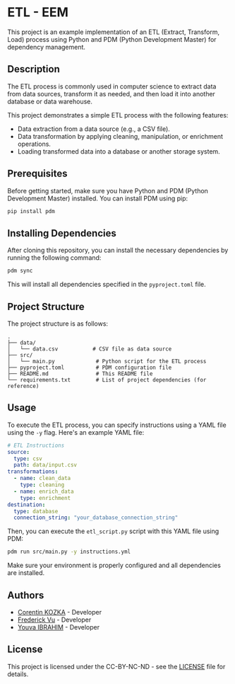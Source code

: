# ETL - EEM
This project is an example implementation of an ETL (Extract, Transform, Load) process using Python and PDM (Python Development Master) for dependency management.

## Description

The ETL process is commonly used in computer science to extract data from data sources, transform it as needed, and then load it into another database or data warehouse.

This project demonstrates a simple ETL process with the following features:

- Data extraction from a data source (e.g., a CSV file).
- Data transformation by applying cleaning, manipulation, or enrichment operations.
- Loading transformed data into a database or another storage system.

## Prerequisites

Before getting started, make sure you have Python and PDM (Python Development Master) installed. You can install PDM using pip:

```bash
pip install pdm
```

## Installing Dependencies

After cloning this repository, you can install the necessary dependencies by running the following command:

```bash
pdm sync
```

This will install all dependencies specified in the `pyproject.toml` file.

## Project Structure

The project structure is as follows:

```
.
├── data/
│   └── data.csv           # CSV file as data source
├── src/
│   └── main.py             # Python script for the ETL process
├── pyproject.toml          # PDM configuration file
├── README.md               # This README file
└── requirements.txt        # List of project dependencies (for reference)
```

## Usage

To execute the ETL process, you can specify instructions using a YAML file using the `-y` flag. Here's an example YAML file:

```yaml
# ETL Instructions
source:
  type: csv
  path: data/input.csv
transformations:
  - name: clean_data
    type: cleaning
  - name: enrich_data
    type: enrichment
destination:
  type: database
  connection_string: "your_database_connection_string"
```

Then, you can execute the `etl_script.py` script with this YAML file using PDM:

```bash
pdm run src/main.py -y instructions.yml
```

Make sure your environment is properly configured and all dependencies are installed.

## Authors

- [Corentin KOZKA](https://github.com/Corentin-kzk) - Developer
- [Frederick Vu](https://github.com/Corentin-kzk) - Developer
- [Youva IBRAHIM](https://github.com/YouvaIBRAHIM) - Developer

## License

This project is licensed under the CC-BY-NC-ND - see the [LICENSE](https://creativecommons.org/licenses/by-nc-nd/4.0/deed.en) file for details.
